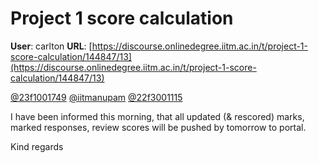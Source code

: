 # Project 1 score calculation

**User**: carlton
**URL**: [https://discourse.onlinedegree.iitm.ac.in/t/project-1-score-calculation/144847/13](https://discourse.onlinedegree.iitm.ac.in/t/project-1-score-calculation/144847/13)

[@23f1001749](/u/23f1001749) [@iitmanupam](/u/iitmanupam) [@22f3001115](/u/22f3001115)

I have been informed this morning, that all updated (& rescored) marks, marked responses, review scores will be pushed by tomorrow to portal.

Kind regards
